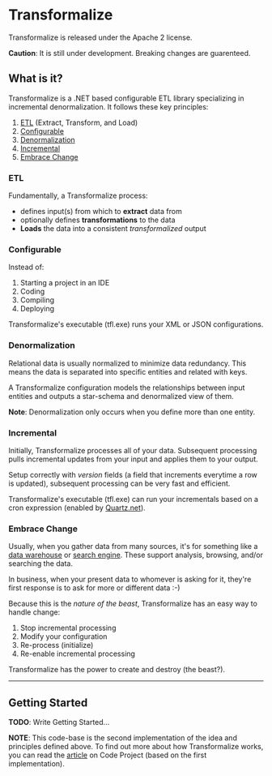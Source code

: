 # Transformalize
Transformalize is released under the Apache 2 license.

**Caution**: It is still under development.  Breaking changes are guarenteed.


## What is it?
Transformalize is a .NET based configurable ETL library 
specializing in incremental denormalization.  It follows 
these key principles:

1. [ETL](#ETL) (Extract, Transform, and Load)
1. [Configurable](#CFG)
1. [Denormalization](#DEN)
1. [Incremental](#INC)
1. [Embrace Change](#CHG)

### <a name="ETL"></a>ETL
Fundamentally, a Transformalize process:

- defines input(s) from which to **extract** data from 
- optionally defines **transformations** to the data
- **Loads** the data into a consistent *transformalized* output

### <a name="CFG"></a>Configurable
Instead of:

1. Starting a project in an IDE
1. Coding
1. Compiling
1. Deploying

Transformalize's executable (tfl.exe) runs your 
XML or JSON configurations.

### <a name="DEN"></a>Denormalization
Relational data is usually normalized to minimize data redundancy. 
This means the data is separated into specific entities 
and related with keys.

A Transformalize configuration models the relationships between 
input entities and outputs a star-schema and denormalized view of 
them.

**Note**: Denormalization only occurs when you define more than one entity.

### <a name="INC"></a>Incremental
Initially, Transformalize processes all of your data.  Subsequent 
processing pulls incremental updates from your input and 
applies them to your output.

Setup correctly with *version* fields (a field that increments everytime a 
row is updated), subsequent processing can be very fast and efficient.

Transformalize's executable (tfl.exe) can run your 
incrementals based on a cron expression (enabled by [Quartz.net](http://www.quartz-scheduler.net/)).

### <a name="CHG"></a>Embrace Change
Usually, when you gather data from many sources, it's for something like 
a [data warehouse](https://en.wikipedia.org/wiki/Data_warehouse) or 
[search engine](https://en.wikipedia.org/wiki/Search_engine_(computing)). These support 
analysis, browsing, and/or searching the data.

In business, when your present data to whomever is asking for it, 
they're first response is to ask for more or different data :-)

Because this is the *nature of the beast*, Transformalize has an 
easy way to handle change:

1. Stop incremental processing
1. Modify your configuration
1. Re-process (initialize)
1. Re-enable incremental processing

Transformalize has the power to create and destroy (the beast?).

---

## Getting Started

**TODO**: Write Getting Started...

**NOTE**: This code-base is the second implementation of the idea and principles 
defined above.  To find out more about how Transformalize works, 
you can read the [article](http://www.codeproject.com/Articles/658971/Transformalizing-NorthWind) 
on Code Project (based on the first implementation).

 







